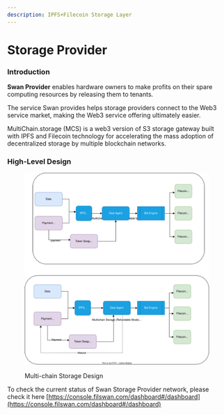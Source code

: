```yaml
---
description: IPFS+Filecoin Storage Layer
---
```


# Storage Provider

### **Introduction**

**Swan Provider** enables hardware owners to make profits on their spare computing resources by releasing them to tenants.

The service Swan provides helps storage providers connect to the Web3 service market, making the Web3 service offering ultimately easier.

MultiChain.storage (MCS) is a web3 version of S3 storage gateway built with IPFS and Filecoin technology for accelerating the mass adoption of decentralized storage by multiple blockchain networks.

### High-Level Design

<figure><img src="../../.gitbook/assets/Filswan Deal Process-MCS.drawio.svg" alt=""><figcaption><p>Multi-chain Storage Design</p></figcaption></figure>

To check the current status of Swan Storage Provider network, please check it here [https://console.filswan.com/dashboard#/dashboard](https://console.filswan.com/dashboard#/dashboard)



